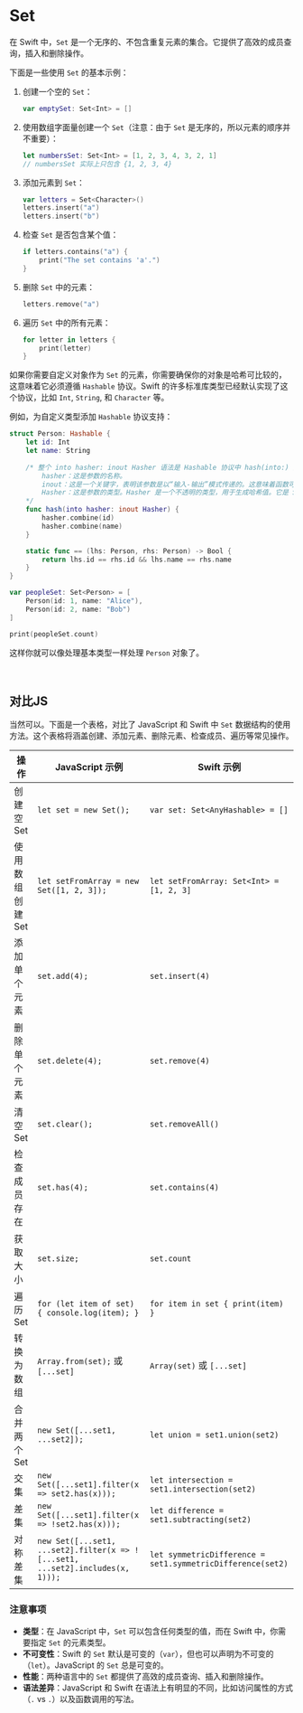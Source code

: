 # Set
在 Swift 中，`Set` 是一个无序的、不包含重复元素的集合。它提供了高效的成员查询，插入和删除操作。

下面是一些使用 `Set` 的基本示例：

1. 创建一个空的 `Set`：
   ```swift
   var emptySet: Set<Int> = []
   ```

2. 使用数组字面量创建一个 `Set`（注意：由于 `Set` 是无序的，所以元素的顺序并不重要）：
   ```swift
   let numbersSet: Set<Int> = [1, 2, 3, 4, 3, 2, 1]
   // numbersSet 实际上只包含 {1, 2, 3, 4}
   ```

3. 添加元素到 `Set`：
   ```swift
   var letters = Set<Character>()
   letters.insert("a")
   letters.insert("b")
   ```

4. 检查 `Set` 是否包含某个值：
   ```swift
   if letters.contains("a") {
       print("The set contains 'a'.")
   }
   ```

5. 删除 `Set` 中的元素：
   ```swift
   letters.remove("a")
   ```

6. 遍历 `Set` 中的所有元素：
   ```swift
   for letter in letters {
       print(letter)
   }
   ```

如果你需要自定义对象作为 `Set` 的元素，你需要确保你的对象是哈希可比较的，这意味着它必须遵循 `Hashable` 协议。Swift 的许多标准库类型已经默认实现了这个协议，比如 `Int`, `String`, 和 `Character` 等。

例如，为自定义类型添加 `Hashable` 协议支持：
```swift
struct Person: Hashable {
    let id: Int
    let name: String
    
    /* 整个 into hasher: inout Hasher 语法是 Hashable 协议中 hash(into:) 方法签名的一部分。当你实现 Hashable 协议时，你需要提供这个方法来为你的类型计算哈希值。
        hasher：这是参数的名称。
        inout：这是一个关键字，表明该参数是以“输入-输出”模式传递的。这意味着函数可以修改传入的 hasher 对象，并且这些修改会在函数调用结束后反映到原始对象上。
        Hasher：这是参数的类型。Hasher 是一个不透明的类型，用于生成哈希值。它是 Swift.Hasher 类型的一个别名
    */
    func hash(into hasher: inout Hasher) {
        hasher.combine(id)
        hasher.combine(name)
    }

    static func == (lhs: Person, rhs: Person) -> Bool {
        return lhs.id == rhs.id && lhs.name == rhs.name
    }
}

var peopleSet: Set<Person> = [
    Person(id: 1, name: "Alice"),
    Person(id: 2, name: "Bob")
]

print(peopleSet.count)
```

这样你就可以像处理基本类型一样处理 `Person` 对象了。

<br>

## 对比JS
当然可以。下面是一个表格，对比了 JavaScript 和 Swift 中 `Set` 数据结构的使用方法。这个表格将涵盖创建、添加元素、删除元素、检查成员、遍历等常见操作。

| 操作           | JavaScript 示例                             | Swift 示例                                 |
|-----------------|---------------------------------------------|--------------------------------------------|
| 创建空 Set      | `let set = new Set();`                      | `var set: Set<AnyHashable> = []`           |
| 使用数组创建 Set| `let setFromArray = new Set([1, 2, 3]);`    | `let setFromArray: Set<Int> = [1, 2, 3]`   |
| 添加单个元素    | `set.add(4);`                               | `set.insert(4)`                            |
| 删除单个元素    | `set.delete(4);`                            | `set.remove(4)`                            |
| 清空 Set        | `set.clear();`                              | `set.removeAll()`                          |
| 检查成员存在    | `set.has(4);`                               | `set.contains(4)`                          |
| 获取大小        | `set.size;`                                 | `set.count`                                |
| 遍历 Set        | `for (let item of set) { console.log(item); }` | `for item in set { print(item) }`          |
| 转换为数组      | `Array.from(set);` 或`[...set]`                          | `Array(set)` 或 `[...set]`                 |
| 合并两个 Set    | `new Set([...set1, ...set2]);`              | `let union = set1.union(set2)`             |
| 交集            | `new Set([...set1].filter(x => set2.has(x)));` | `let intersection = set1.intersection(set2)` |
| 差集            | `new Set([...set1].filter(x => !set2.has(x)));` | `let difference = set1.subtracting(set2)`  |
| 对称差集        | `new Set([...set1, ...set2].filter(x => ![...set1, ...set2].includes(x, 1)));` | `let symmetricDifference = set1.symmetricDifference(set2)` |

### 注意事项
- **类型**：在 JavaScript 中，`Set` 可以包含任何类型的值，而在 Swift 中，你需要指定 `Set` 的元素类型。
- **不可变性**：Swift 的 `Set` 默认是可变的（`var`），但也可以声明为不可变的（`let`）。JavaScript 的 `Set` 总是可变的。
- **性能**：两种语言中的 `Set` 都提供了高效的成员查询、插入和删除操作。
- **语法差异**：JavaScript 和 Swift 在语法上有明显的不同，比如访问属性的方式（`.` vs `.`）以及函数调用的写法。
